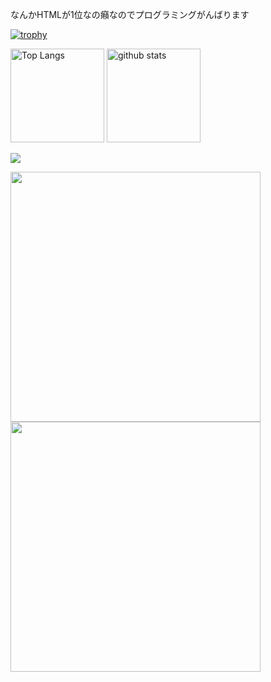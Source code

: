 なんかHTMLが1位なの癪なのでプログラミングがんばります

[![trophy](https://github-profile-trophy.vercel.app/?username=Shiryu-Toujima-1f10210346&theme=onedark&column=7
)](https://github.com/ryo-ma/github-profile-trophy)

<p align="left"> 
  <img alt="Top Langs" height="150px" src="https://github-readme-stats.vercel.app/api/top-langs/?username=Shiryu-Toujima-1f10210346&layout=compact&show_icons=true&theme=onedark" />
  <img alt="github stats" height="150px" src="https://github-readme-stats.vercel.app/api?username=Shiryu-Toujima-1f10210346&theme=onedark&show_icons=ture" />
</p>

![](http://github-profile-summary-cards.vercel.app/api/cards/profile-details?username=Shiryu-Toujima-1f10210346&theme=slateorange)

<div>
  <img src="http://github-profile-summary-cards.vercel.app/api/cards/stats?username=Shiryu-Toujima-1f10210346&theme=slateorange" width="400px">
  <img src="http://github-profile-summary-cards.vercel.app/api/cards/productive-time?username=Shiryu-Toujima-1f10210346&theme=slateorange&utcOffset=8" width="400px">
</div>
